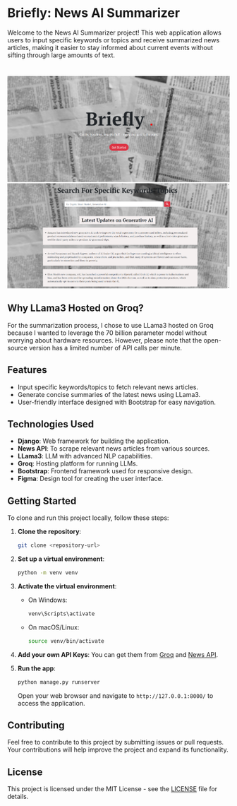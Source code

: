 # Briefly: News AI Summarizer

Welcome to the News AI Summarizer project! This web application allows users to input specific keywords or topics and receive summarized news articles, making it easier to stay informed about current events without sifting through large amounts of text.
#

<img src="screenshots/Screenshot 2024-10-03 210301.png" >
<br/>
<img src="screenshots/Screenshot 2024-10-03 210409.png">

## Why LLama3 Hosted on Groq?

For the summarization process, I chose to use LLama3 hosted on Groq because I wanted to leverage the 70 billion parameter model without worrying about hardware resources. However, please note that the open-source version has a limited number of API calls per minute.

## Features

- Input specific keywords/topics to fetch relevant news articles.
- Generate concise summaries of the latest news using LLama3.
- User-friendly interface designed with Bootstrap for easy navigation.

## Technologies Used

- **Django**: Web framework for building the application.
- **News API**: To scrape relevant news articles from various sources.
- **LLama3**: LLM with advanced NLP capabilities.
- **Groq**: Hosting platform for running LLMs.
- **Bootstrap**: Frontend framework used for responsive design.
- **Figma**: Design tool for creating the user interface.

## Getting Started

To clone and run this project locally, follow these steps:

1. **Clone the repository**:
   ```bash
   git clone <repository-url>
   ```

2. **Set up a virtual environment**:
   ```bash
   python -m venv venv
   ```

3. **Activate the virtual environment**:
   - On Windows:
     ```bash
     venv\Scripts\activate
     ```
   - On macOS/Linux:
     ```bash
     source venv/bin/activate
     ```
     
4. **Add your own API Keys**:
   You can get them from [Groq](https://console.groq.com/keys) and [News API](https://newsapi.org/).

5. **Run the app**:
   ```bash
   python manage.py runserver
   ```
   Open your web browser and navigate to `http://127.0.0.1:8000/` to access the application.

## Contributing

Feel free to contribute to this project by submitting issues or pull requests. Your contributions will help improve the project and expand its functionality.

## License

This project is licensed under the MIT License - see the [LICENSE](LICENSE) file for details.
